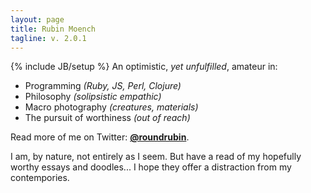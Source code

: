```yaml
---
layout: page
title: Rubin Moench
tagline: v. 2.0.1
---
```

{% include JB/setup %}
An optimistic, *yet unfulfilled*, amateur in:

* Programming *(Ruby, JS, Perl, Clojure)*
* Philosophy *(solipsistic empathic)*
* Macro photography *(creatures, materials)*
* The pursuit of worthiness *(out of reach)*

Read more of me on Twitter: **[@roundrubin](https://twitter.com/roundrubin)**.

I am, by nature, not entirely as I seem. But have a read of my hopefully
worthy essays and doodles... I hope they offer a distraction from my
contempories.
